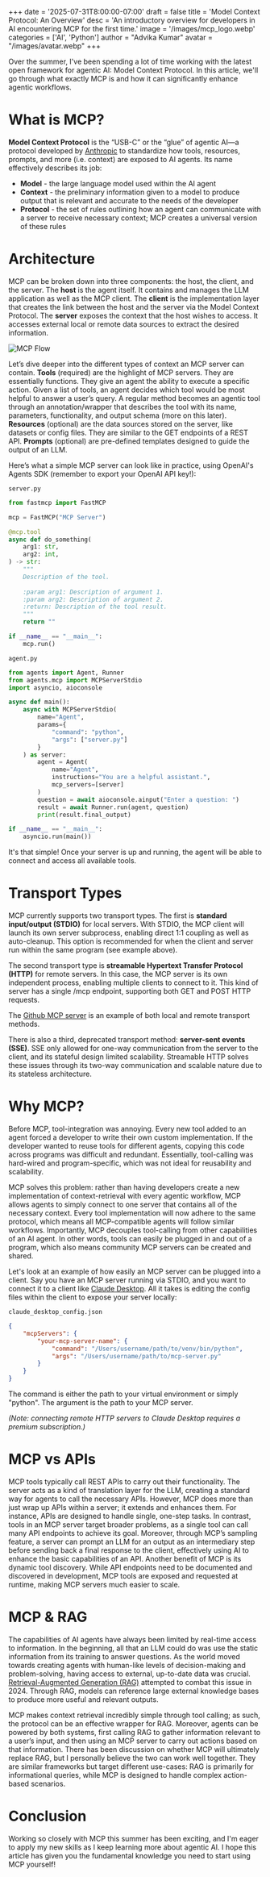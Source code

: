 +++
date = '2025-07-31T8:00:00-07:00'
draft = false
title = 'Model Context Protocol: An Overview'
desc = 'An introductory overview for developers in AI encountering MCP for the first time.'
image = '/images/mcp_logo.webp'
categories = ['AI', 'Python']
author = "Advika Kumar"
avatar = "/images/avatar.webp"
+++

Over the summer, I've been spending a lot of time working with the latest open framework for agentic AI: Model Context Protocol. In this article, we'll go through what exactly MCP is and how it can significantly enhance agentic workflows. 

#  What is MCP?

**Model Context Protocol** is the “USB-C” or the “glue” of agentic AI—a protocol developed by [Anthropic](https://www.anthropic.com/) to standardize how tools, resources, prompts, and more (i.e. context) are exposed to AI agents. Its name effectively describes its job:
- **Model** - the large language model used within the AI agent    
- **Context** - the preliminary information given to a model to produce output that is relevant and accurate to the needs of the developer    
- **Protocol** - the set of rules outlining how an agent can communicate with a server to receive necessary context; MCP creates a universal version of these rules     
    
#  Architecture

MCP can be broken down into three components: the host, the client, and the server. The **host** is the agent itself. It contains and manages the LLM application as well as the MCP client. The **client** is the implementation layer that creates the link between the host and the server via the Model Context Protocol. The **server** exposes the context that the host wishes to access. It accesses external local or remote data sources to extract the desired information.   

![MCP Flow](/images/mcp-flow.webp "MCP Flow")

Let’s dive deeper into the different types of context an MCP server can contain. **Tools** (required) are the highlight of MCP servers. They are essentially functions. They give an agent the ability to execute a specific action. Given a list of tools, an agent decides which tool would be most helpful to answer a user’s query. A regular method becomes an agentic tool through an annotation/wrapper that describes the tool with its name, parameters, functionality, and output schema (more on this later). **Resources** (optional) are the data sources stored on the server, like datasets or config files. They are similar to the GET endpoints of a REST API. **Prompts** (optional) are pre-defined templates designed to guide the output of an LLM. 

Here’s what a simple MCP server can look like in practice, using OpenAI's Agents SDK (remember to export your OpenAI API key!):

`server.py`
```python
from fastmcp import FastMCP

mcp = FastMCP("MCP Server")

@mcp.tool
async def do_something(
    arg1: str,
    arg2: int,
) -> str:
    """
    Description of the tool.
    
    :param arg1: Description of argument 1.
    :param arg2: Description of argument 2.
    :return: Description of the tool result.
    """
    return ""

if __name__ == "__main__":
    mcp.run()
```
`agent.py`
```python
from agents import Agent, Runner
from agents.mcp import MCPServerStdio
import asyncio, aioconsole

async def main():
    async with MCPServerStdio(
        name="Agent",
        params={
            "command": "python",
            "args": ["server.py"]
        }
    ) as server:
        agent = Agent(
            name="Agent",
            instructions="You are a helpful assistant.",
            mcp_servers=[server]
        )
        question = await aioconsole.ainput("Enter a question: ")
        result = await Runner.run(agent, question)
        print(result.final_output)

if __name__ == "__main__":
    asyncio.run(main())
```
It's that simple! Once your server is up and running, the agent will be able to connect and access all available tools.

#  Transport Types

MCP currently supports two transport types. The first is **standard input/output (STDIO)** for local servers. With STDIO, the MCP client will launch its own server subprocess, enabling direct 1:1 coupling as well as auto-cleanup. This option is recommended for when the client and server run within the same program (see example above). 

The second transport type is **streamable Hypertext Transfer Protocol (HTTP)** for remote servers. In this case, the MCP server is its own independent process, enabling multiple clients to connect to it. This kind of server has a single /mcp endpoint, supporting both GET and POST HTTP requests. 

The [Github MCP server](https://github.com/github/github-mcp-server) is an example of both local and remote transport methods.

There is also a third, deprecated transport method: **server-sent events (SSE)**. SSE only allowed for one-way communication from the server to the client, and its stateful design limited scalability. Streamable HTTP solves these issues through its two-way communication and scalable nature due to its stateless architecture. 

#  Why MCP?

Before MCP, tool-integration was annoying. Every new tool added to an agent forced a developer to write their own custom implementation. If the developer wanted to reuse tools for different agents, copying this code across programs was difficult and redundant. Essentially, tool-calling was hard-wired and program-specific, which was not ideal for reusability and scalability. 

MCP solves this problem: rather than having developers create a new implementation of context-retrieval with every agentic workflow, MCP allows agents to simply connect to one server that contains all of the necessary context. Every tool implementation will now adhere to the same protocol, which means all MCP-compatible agents will follow similar workflows. Importantly, MCP decouples tool-calling from other capabilities of an AI agent. In other words, tools can easily be plugged in and out of a program, which also means community MCP servers can be created and shared.

Let's look at an example of how easily an MCP server can be plugged into a client. Say you have an MCP server running via STDIO, and you want to connect it to a client like [Claude Desktop](https://claude.ai/download). All it takes is editing the config files within the client to expose your server locally:    

`claude_desktop_config.json`
```json
{
    "mcpServers": {
        "your-mcp-server-name": {
            "command": "/Users/username/path/to/venv/bin/python",
            "args": "/Users/username/path/to/mcp-server.py"
        }
    }
}
```
The command is either the path to your virtual environment or simply "python". The argument is the path to your MCP server.    

*(Note: connecting remote HTTP servers to Claude Desktop requires a premium subscription.)*

# MCP vs APIs
MCP tools typically call REST APIs to carry out their functionality. The server acts as a kind of translation layer for the LLM, creating a standard way for agents to call the necessary APIs. However, MCP does more than just wrap up APIs within a server; it extends and enhances them. For instance, APIs are designed to handle single, one-step tasks. In contrast, tools in an MCP server target broader problems, as a single tool can call many API endpoints to achieve its goal. Moreover, through MCP’s sampling feature, a server can prompt an LLM for an output as an intermediary step before sending back a final response to the client, effectively using AI to enhance the basic capabilities of an API. Another benefit of MCP is its dynamic tool discovery. While API endpoints need to be documented and discovered in development, MCP tools are exposed and requested at runtime, making MCP servers much easier to scale.

# MCP & RAG
The capabilities of AI agents have always been limited by real-time access to information. In the beginning, all that an LLM could do was use the static information from its training to answer questions. As the world moved towards creating agents with human-like levels of decision-making and problem-solving, having access to external, up-to-date data was crucial. [Retrieval-Augmented Generation (RAG)](https://en.wikipedia.org/wiki/Retrieval-augmented_generation) attempted to combat this issue in 2024. Through RAG, models can reference large external knowledge bases to produce more useful and relevant outputs.       
       
MCP makes context retrieval incredibly simple through tool calling; as such, the protocol can be an effective wrapper for RAG. Moreover, agents can be powered by both systems, first calling RAG to gather information relevant to a user’s input, and then using an MCP server to carry out actions based on that information. There has been discussion on whether MCP will ultimately replace RAG, but I personally believe the two can work well together. They are similar frameworks but target different use-cases: RAG is primarily for informational queries, while MCP is designed to handle complex action-based scenarios.   

# Conclusion
Working so closely with MCP this summer has been exciting, and I'm eager to apply my new skills as I keep learning more about agentic AI. I hope this article has given you the fundamental knowledge you need to start using MCP yourself!
